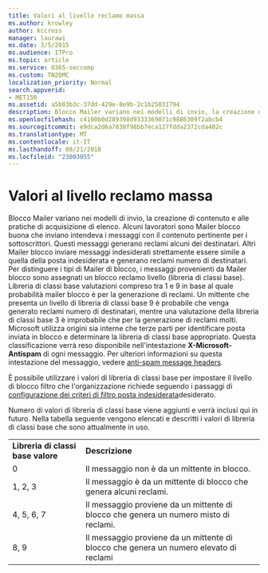 ```yaml
---
title: Valori al livello reclamo massa
ms.author: krowley
author: kccross
manager: laurawi
ms.date: 3/5/2015
ms.audience: ITPro
ms.topic: article
ms.service: O365-seccomp
ms.custom: TN2DMC
localization_priority: Normal
search.appverid:
- MET150
ms.assetid: a5b03b3c-37dd-429e-8e9b-2c1b25031794
description: Blocco Mailer variano nei modelli di invio, la creazione di contenuto e alle pratiche di acquisizione di elenco. Alcuni lavoratori sono Mailer blocco buona che inviano intendeva i messaggi con il contenuto pertinente per i sottoscrittori. Questi messaggi generano reclami alcuni dei destinatari. Altri Mailer blocco inviare messaggi indesiderati strettamente essere simile a quella della posta indesiderata e generano reclami numero di destinatari. Per distinguere i tipi di Mailer di blocco, i messaggi provenienti da Mailer blocco sono assegnati un blocco reclamo livello (libreria di classi base). Libreria di classi base valutazioni compreso tra 1 e 9 in base al quale probabilità mailer blocco è per la generazione di reclami. Un mittente che presenta un livello di libreria di classi base 9 è probabile che venga generato reclami numero di destinatari, mentre una valutazione della libreria di classi base 3 è improbabile che per la generazione di reclami molti. Microsoft utilizza origini sia interne che terze parti per identificare posta inviata in blocco e determinare la libreria di classi base appropriato. Questa classificazione verrà reso disponibile nell'intestazione X-Microsoft-Antispam di ogni messaggio. Per ulteriori informazioni su questa intestazione del messaggio, vedere anti-spam message headers.
ms.openlocfilehash: c4100b0d289398d9333369071c9886309f2abcb4
ms.sourcegitcommit: e9dca2d6a7838f98bb7eca127fdda2372cda402c
ms.translationtype: MT
ms.contentlocale: it-IT
ms.lasthandoff: 08/21/2018
ms.locfileid: "23003055"
---
```

# <a name="bulk-complaint-level-values"></a>Valori al livello reclamo massa

Blocco Mailer variano nei modelli di invio, la creazione di contenuto e alle pratiche di acquisizione di elenco. Alcuni lavoratori sono Mailer blocco buona che inviano intendeva i messaggi con il contenuto pertinente per i sottoscrittori. Questi messaggi generano reclami alcuni dei destinatari. Altri Mailer blocco inviare messaggi indesiderati strettamente essere simile a quella della posta indesiderata e generano reclami numero di destinatari. Per distinguere i tipi di Mailer di blocco, i messaggi provenienti da Mailer blocco sono assegnati un blocco reclamo livello (libreria di classi base). Libreria di classi base valutazioni compreso tra 1 e 9 in base al quale probabilità mailer blocco è per la generazione di reclami. Un mittente che presenta un livello di libreria di classi base 9 è probabile che venga generato reclami numero di destinatari, mentre una valutazione della libreria di classi base 3 è improbabile che per la generazione di reclami molti. Microsoft utilizza origini sia interne che terze parti per identificare posta inviata in blocco e determinare la libreria di classi base appropriato. Questa classificazione verrà reso disponibile nell'intestazione **X-Microsoft-Antispam** di ogni messaggio. Per ulteriori informazioni su questa intestazione del messaggio, vedere [anti-spam message headers](anti-spam-message-headers.md). 
  
È possibile utilizzare i valori di libreria di classi base per impostare il livello di blocco filtro che l'organizzazione richiede seguendo i passaggi di [configurazione dei criteri di filtro posta indesiderata](configure-your-spam-filter-policies.md)desiderato.
  
Numero di valori di libreria di classi base viene aggiunti e verrà inclusi qui in futuro. Nella tabella seguente vengono elencati e descritti i valori di libreria di classi base che sono attualmente in uso.
  
|||
|:-----|:-----|
|**Libreria di classi base valore** <br/> |**Descrizione** <br/> |
|0  <br/> |Il messaggio non è da un mittente in blocco.  <br/> |
|1, 2, 3  <br/> |Il messaggio è da un mittente di blocco che genera alcuni reclami.  <br/> |
|4, 5, 6, 7  <br/> |Il messaggio proviene da un mittente di blocco che genera un numero misto di reclami.  <br/> |
|8, 9  <br/> |Il messaggio proviene da un mittente di blocco che genera un numero elevato di reclami  <br/> |
   


